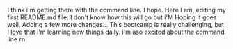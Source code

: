 I think i'm getting there with the command line. I hope. Here I am, editing my first README.md file. I don't know how this will go but i'M Hoping it goes well. Adding a few more changes... This bootcamp is really challenging, but I love that i'm learning new things daily. i'm aso excited about the command line rn
